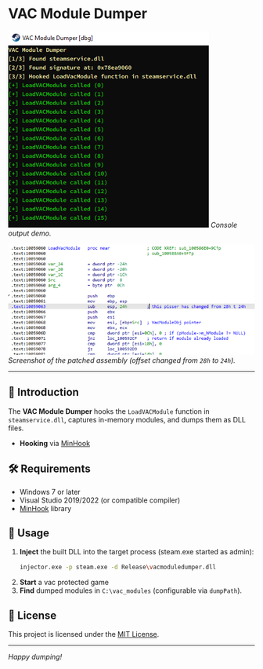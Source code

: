# VAC Module Dumper

![Console Preview](module_dumper.png)
*Console output demo.*

![Assembly View](loadvacmodule_dissassembly.png)
*Screenshot of the patched assembly (offset changed from `28h` to `24h`).*

---

## 🚀 Introduction
The **VAC Module Dumper** hooks the `LoadVACModule` function in `steamservice.dll`, captures in-memory modules, and dumps them as DLL files.

- **Hooking** via [MinHook](https://github.com/TsudaKageyu/minhook)

## 🛠️ Requirements

- Windows 7 or later
- Visual Studio 2019/2022 (or compatible compiler)
- [MinHook](https://github.com/TsudaKageyu/minhook) library

## 🚀 Usage

1. **Inject** the built DLL into the target process (steam.exe started as admin):
   ```bash
   injector.exe -p steam.exe -d Release\vacmoduledumper.dll
   ```
2. **Start** a vac protected game
3. **Find** dumped modules in `C:\vac_modules` (configurable via `dumpPath`).

## 📄 License

This project is licensed under the [MIT License](LICENSE).

---

*Happy dumping!*
